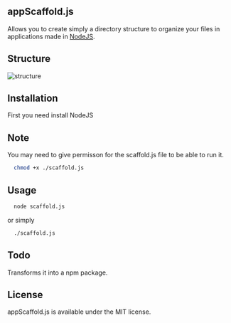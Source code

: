 ## appScaffold.js
Allows you to create simply a directory structure to organize your files in applications made ​​in [NodeJS](http://nodejs.org/).

## Structure
![structure](http://oi44.tinypic.com/2a9vggj.jpg)


## Installation
  First you need install NodeJS


## Note
  You may need to give permisson  for the scaffold.js file  to be able to run it.
```sh
  chmod +x ./scaffold.js
```

## Usage
```sh
  node scaffold.js
```
or simply
```sh
  ./scaffold.js
```

## Todo
  Transforms it into a npm package.

## License
appScaffold.js  is available under the MIT license.